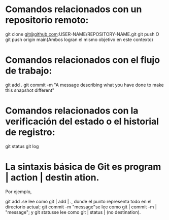# Comandos relacionados con un repositorio remoto:

git clone git@github.com:USER-NAME/REPOSITORY-NAME.git
git push O git push origin main(Ambos logran el mismo objetivo en este contexto)

# Comandos relacionados con el flujo de trabajo:
git add .
git commit -m "A message describing what you have done to make this snapshot different"

# Comandos relacionados con la verificación del estado o el historial de registro:

git status
git log

# La sintaxis básica de Git es program | action | destin ation.
Por ejemplo,

git add .se lee como git | add | ., donde el punto representa todo en el directorio actual;
git commit -m "message"se lee como git | commit -m | "message"; y
git statusse lee como git | status | (no destination).
